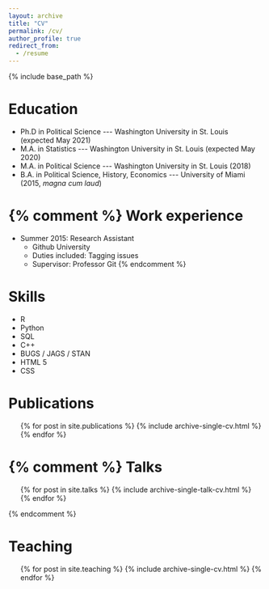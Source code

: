 ```yaml
---
layout: archive
title: "CV"
permalink: /cv/
author_profile: true
redirect_from:
  - /resume
---
```


{% include base_path %}

Education
======
* Ph.D in Political Science --- Washington University in St. Louis (expected May 2021)
* M.A. in Statistics --- Washington University in St. Louis (expected May 2020)
* M.A. in Political Science --- Washington University in St. Louis  (2018)
* B.A. in Political Science, History, Economics --- University of Miami (2015, *magna cum laud*)

{% comment %}
Work experience
======
* Summer 2015: Research Assistant
  * Github University
  * Duties included: Tagging issues
  * Supervisor: Professor Git
{% endcomment %}
  
Skills
======
* R
* Python
* SQL
* C++
* BUGS / JAGS / STAN
* HTML 5
* CSS

Publications
======
  <ul>{% for post in site.publications %}
    {% include archive-single-cv.html %}
  {% endfor %}</ul>
  
{% comment %}
Talks
======
  <ul>{% for post in site.talks %}
    {% include archive-single-talk-cv.html %}
  {% endfor %}</ul>
{% endcomment %}
  
Teaching
======
  <ul>{% for post in site.teaching %}
    {% include archive-single-cv.html %}
  {% endfor %}</ul>
